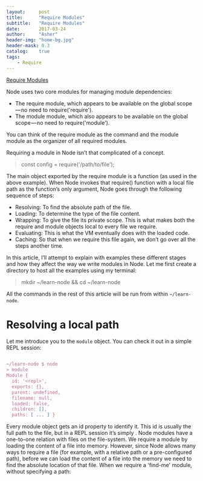 ```yaml
---
layout:     post
title:      "Require Modules"
subtitle:   "Require Modules"
date:       2017-03-24
author:     "Asher"
header-img: "home-bg.jpg"
header-mask: 0.3
catalog:    true
tags:
    - Require
---
```


[Require Modules](https://medium.freecodecamp.com/requiring-modules-in-node-js-everything-you-need-to-know-e7fbd119be8#.3kt6vpu5h)

Node uses two core modules for managing module dependencies:
* The require module, which appears to be available on the global scope — no need to require('require').
* The module module, which also appears to be available on the global scope — no need to require('module').

You can think of the require module as the command and the module module as the organizer of all required modules.

Requiring a module in Node isn’t that complicated of a concept.

> const config = require('/path/to/file');

The main object exported by the require module is a function (as used in the above example). When Node invokes that require() function with a local file path as the function’s only argument, Node goes through the following sequence of steps:

* Resolving: To find the absolute path of the file.
* Loading: To determine the type of the file content.
* Wrapping: To give the file its private scope. This is what makes both the require and module objects local to every file we require.
* Evaluating: This is what the VM eventually does with the loaded code.
* Caching: So that when we require this file again, we don’t go over all the steps another time.

In this article, I’ll attempt to explain with examples these different stages and how they affect the way we write modules in Node.
Let me first create a directory to host all the examples using my terminal:

> mkdir ~/learn-node && cd ~/learn-node

All the commands in the rest of this article will be run from within `~/learn-node`.

# Resolving a local path

Let me introduce you to the `module` object. You can check it out in a simple REPL session:

```javascript

~/learn-node $ node
> module
Module {
  id: '<repl>',
  exports: {},
  parent: undefined,
  filename: null,
  loaded: false,
  children: [],
  paths: [ ... ] }

```

Every module object gets an id property to identify it. This id is usually the full path to the file, but in a REPL session it’s simply <repl>.
Node modules have a one-to-one relation with files on the file-system. We require a module by loading the content of a file into memory.
However, since Node allows many ways to require a file (for example, with a relative path or a pre-configured path), before we can load the content of a file into the memory we need to find the absolute location of that file.
When we require a 'find-me' module, without specifying a path:
